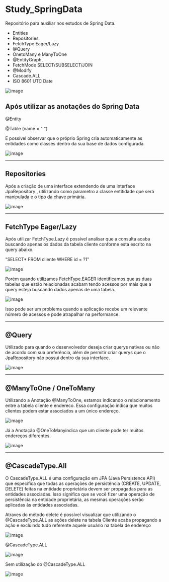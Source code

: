 # Study_SpringData
Repositório para auxiliar nos estudos de Spring Data.

-  Entities
-  Repositories
-  FetchType Eager/Lazy
-  @Query
-  OnetoMany e ManyToOne
-  @EntityGraph,
-  FetchMode SELECT/SUBSELECT/JOIN
-  @Modify
-  Cascade.ALL
-  ISO 8601 UTC Date

![image](https://github.com/Viniciusalves16/Study_SpringData/assets/103587422/c3e12a51-6279-46e8-9737-c93b171bdae8)

Após utilizar as anotações do Spring Data 
-----------------------------------------
@Entity

@Table (name = " ")

E possível observar que o próprio Spring cria automaticamente as entidades como classes dentro da sua base de dados configurada.

![image](https://github.com/Viniciusalves16/Study_SpringData/assets/103587422/85e28f96-3e0f-456f-8400-e162f675bad7)

-------------
Repositories 
--------------
Após a criação de uma interface extendendo de uma interface JpaRepository , utilizando como parametro a classe entitidade que será manipulada e o tipo da chave primária.

![image](https://github.com/Viniciusalves16/Study_SpringData/assets/103587422/834674ed-beaa-4dd9-af21-786d4f9ba9ad)

--------------------
FetchType Eager/Lazy
---------------------
Após utilizar FetchType.Lazy é possível analisar que a consulta acaba buscando apenas os dados da tabela cliente conforme esta escrito na query abaixo.

"SELECT* FROM cliente WHERE id = ?1"

![image](https://github.com/Viniciusalves16/Study_SpringData/assets/103587422/41fa5253-88e3-4ba6-9a0d-16964373c64f)

Porém quando utilizamos FetchType.EAGER identificamos que as duas tabelas que estão relacionadas acabam tendo acessos por mais que a query esteja buscando dados apenas de uma tabela.

![image](https://github.com/Viniciusalves16/Study_SpringData/assets/103587422/15265a4f-e3cd-43b6-b9a6-4dc2657301df)

Isso pode ser um problema quando a aplicação recebe um relevante número de acessos e pode atrapalhar na performance.

--------------------
@Query
---------------------
Utilizado para quando o desenvolvedor deseja criar querys nativas ou não de acordo com sua preferência, além de permitir criar querys que o JpaRepository não possui dentro da sua interface.

![image](https://github.com/Viniciusalves16/Study_SpringData/assets/103587422/ae4b81ca-d36e-4b23-b8dc-2d949689fe56)

--------------------
@ManyToOne / OneToMany
---------------------
Utilizando a Anotação @ManyToOne, estamos indicando o relacionamento entre a tabela cliente e endereco. Essa configuração indica que muitos clientes podem estar associados a um único endereço.

![image](https://github.com/Viniciusalves16/Study_SpringData/assets/103587422/73793e3d-2b9e-43ac-b569-adb8dbada339)


Já a Anotação @OneToManyindica que um cliente pode ter muitos endereços diferentes. 

![image](https://github.com/Viniciusalves16/Study_SpringData/assets/103587422/04c75d73-52f2-4426-a231-8c46d7a0d75b)

---------------------
@CascadeType.All
---------------------

O CascadeType.ALL é uma configuração em JPA (Java Persistence API) que especifica que todas as operações de persistência (CREATE, UPDATE, DELETE) feitas na entidade proprietária devem ser propagadas para as entidades associadas. Isso significa que se você fizer uma operação de persistência na entidade proprietária, as mesmas operações serão aplicadas às entidades associadas.

Atraves do método delete é possível visualizar que utilizando o @CascadeType.ALL  as ações delete na tabela Cliente acaba propagando a ação e excluindo tudo referente aquele usuário na tabela de endereço

![image](https://github.com/Viniciusalves16/Study_SpringData/assets/103587422/ae633923-8812-4ae7-aaef-8d3d118941eb)



@CascadeType.ALL

![image](https://github.com/Viniciusalves16/Study_SpringData/assets/103587422/56309f8e-d5ed-4ef5-82ec-3e93979c1f2f)

Sem utilização do @CascadeType.ALL

![image](https://github.com/Viniciusalves16/Study_SpringData/assets/103587422/2d1fe8a0-9144-4fb8-a7e0-b47457a85136)
















